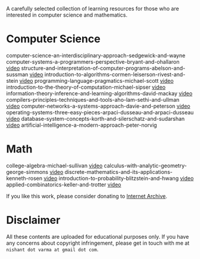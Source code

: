 A carefully selected collection of learning resources for those who are interested in computer science and mathematics.

# Computer Science

computer-science-an-interdisciplinary-approach-sedgewick-and-wayne
computer-systems-a-programmers-perspective-bryant-and-ohallaron [video](https://archive.org/details/cmu-15-213-introduction-to-computer-systems)
structure-and-interpretation-of-computer-programs-abelson-and-sussman [video](https://archive.org/details/mit-6001-structure-and-interpretation-of-computer-programs)
introduction-to-algorithms-cormen-leiserson-rivest-and-stein [video](https://archive.org/details/mit-6006-introduction-to-algorithms)
programming-language-pragmatics-michael-scott [video](https://archive.org/details/stonybrook-cse307-principles-of-programming-languages)
introduction-to-the-theory-of-computation-michael-sipser [video](https://archive.org/details/mit-18404j-theory-of-computation)
information-theory-inference-and-learning-algorithms-david-mackay [video](https://archive.org/details/information-theory-pattern-recognition-and-neural-networks-david-mackay)
compilers-principles-techniques-and-tools-aho-lam-sethi-and-ullman [video](https://archive.org/details/coursera-compilers)
computer-networks-a-systems-approach-davie-and-peterson [video](https://archive.org/details/stanford-cs144-introduction-to-computer-networking)
operating-systems-three-easy-pieces-arpaci-dusseau-and-arpaci-dusseau [video](https://archive.org/details/caltech-cs124-operating-systems)
database-system-concepts-korth-and-silerschatz-and-sudarshan [video](https://archive.org/details/cmu-15-445-introduction-to-database-systems)
artificial-intelligence-a-modern-approach-peter-norvig

# Math

college-algebra-michael-sullivan [video](https://archive.org/details/umkc-math110-college-algebra)
calculus-with-analytic-geometry-george-simmons [video](https://archive.org/details/mit-1801-single-variable-calculus)
discrete-mathematics-and-its-applications-kenneth-rosen [video](https://archive.org/details/arsdigita-discrete-mathematics)
introduction-to-probability-blitzstein-and-hwang [video](https://archive.org/details/harvard-stat110-probability)
applied-combinatorics-keller-and-trotter [video](https://archive.org/details/gatech-math3012-applied-combinatorics)

If you like this work, please consider donating to [Internet Archive](https://archive.org/donate).

# Disclaimer

All these contents are uploaded for educational purposes only. If you have any concerns about copyright infringement, please get in touch with me at `nishant dot varma at gmail dot com`.
